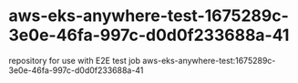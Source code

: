 # aws-eks-anywhere-test-1675289c-3e0e-46fa-997c-d0d0f233688a-41
repository for use with E2E test job aws-eks-anywhere-test:1675289c-3e0e-46fa-997c-d0d0f233688a-41
